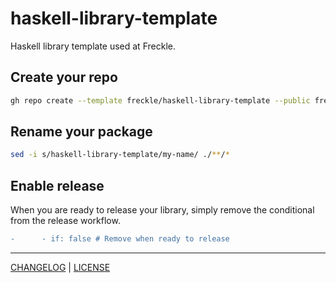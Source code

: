 # haskell-library-template

Haskell library template used at Freckle.

## Create your repo

```sh
gh repo create --template freckle/haskell-library-template --public freckle/<name>
```

## Rename your package

```sh
sed -i s/haskell-library-template/my-name/ ./**/*
```

## Enable release

When you are ready to release your library, simply remove the conditional from
the release workflow.

```diff
-      - if: false # Remove when ready to release
```

---

[CHANGELOG](./CHANGELOG.md) | [LICENSE](./LICENSE)
